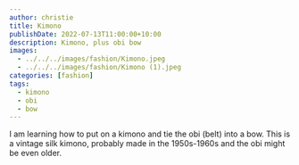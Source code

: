 ```yaml
---
author: christie
title: Kimono
publishDate: 2022-07-13T11:00:00+10:00
description: Kimono, plus obi bow
images:
  - ../../../images/fashion/Kimono.jpeg
  - ../../../images/fashion/Kimono (1).jpeg
categories: [fashion]
tags:
  - kimono
  - obi
  - bow
---
```


I am learning how to put on a kimono and tie the obi (belt) into a bow. This
is a vintage silk kimono, probably made in the 1950s-1960s and the obi might
be even older.
